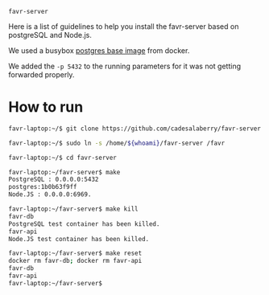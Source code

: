 `favr-server`

Here is a list of guidelines to help you install the favr-server based on postgreSQL and Node.js.

We used a busybox [postgres base image](https://registry.hub.docker.com/u/jpetazzo/pglite/) from docker.

We added the `-p 5432` to the running parameters for it was not getting forwarded properly.

# How to run

```bash
favr-laptop:~/$ git clone https://github.com/cadesalaberry/favr-server

favr-laptop:~/$ sudo ln -s /home/${whoami}/favr-server /favr

favr-laptop:~/$ cd favr-server

favr-laptop:~/favr-server$ make
PostgreSQL : 0.0.0.0:5432
postgres:1b0b63f9ff
Node.JS : 0.0.0.0:6969.

favr-laptop:~/favr-server$ make kill
favr-db
PostgreSQL test container has been killed.
favr-api
Node.JS test container has been killed.

favr-laptop:~/favr-server$ make reset
docker rm favr-db; docker rm favr-api
favr-db
favr-api
favr-laptop:~/favr-server$
```

